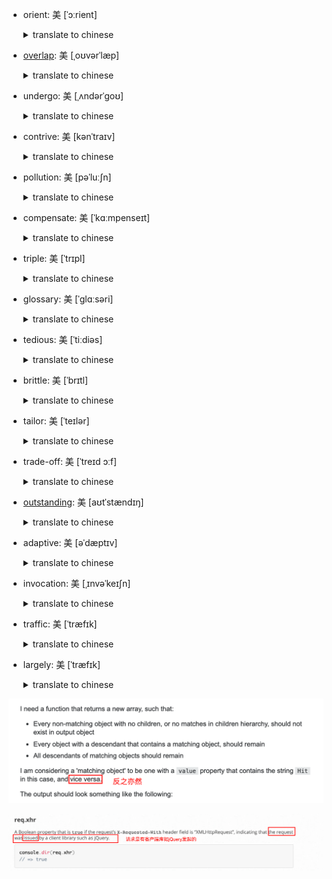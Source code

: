 * orient: 美 [ˈɔːrient]
  <details>
    <summary>translate to chinese</summary>

    v.朝向；确定方位；使适应  
    [oriented](http://youdao.com/w/oriented/#keyfrom=dict2.top): v.使朝向，使面对；
    ![](https://raw.githubusercontent.com/wangkaiwd/drawing-bed/master/20200618234921.png)
  </details>

* [overlap](http://youdao.com/w/eng/overlap/#keyfrom=dict2.index): 美 [ˌoʊvərˈlæp]
  <details>
    <summary>translate to chinese</summary>

    v. 与...重叠  
    n. 重叠的部分
  </details>
 
* undergo: 美 [ˌʌndərˈɡoʊ] 
  <details>
    <summary>translate to chinese</summary>

    vt. 经历；忍受
    ![](https://raw.githubusercontent.com/wangkaiwd/drawing-bed/master/20200625185649.png)
  </details>

* contrive: 美 [kənˈtraɪv]
  <details>
    <summary>translate to chinese</summary>

    vt. 设计；发明；图谋  
    vi. 谋划；设法做到  
    contrived: 美 [kənˈtraɪvd]  
    adj. **人为的**；做作的；不自然的；  
    ![](https://raw.githubusercontent.com/wangkaiwd/drawing-bed/master/20200627220951.png)
    ![](https://raw.githubusercontent.com/wangkaiwd/drawing-bed/master/20200726170333.png)
  </details>

* pollution: 美 [pəˈluːʃn]
  <details>
    <summary>translate to chinese</summary>

    n. 污染；污染物；  
    ![](https://raw.githubusercontent.com/wangkaiwd/drawing-bed/master/20200627221254.png)
  </details>

* compensate: 美 [ˈkɑːmpenseɪt]
  <details>
    <summary>translate to chinese</summary>

    vt/vi. 弥补；赔偿；抵消
    ![](https://raw.githubusercontent.com/wangkaiwd/drawing-bed/master/20200705182344.png)
  </details>

* triple: 美 [ˈtrɪpl]
  <details>
    <summary>translate to chinese</summary>

    adj. 三倍的；三方的   
    n. 三倍数；三个一组  
    outlet: n. 出口  
    ![](https://raw.githubusercontent.com/wangkaiwd/drawing-bed/master/20200707234518.png)
  </details>

* glossary: 美 [ˈɡlɑːsəri]
  <details>
    <summary>translate to chinese</summary>

    n. 术语（特殊用于）表；词汇表；专业词典  
    term: 术语
    ![](https://raw.githubusercontent.com/wangkaiwd/drawing-bed/master/20200711160358.png)
  </details>

* tedious: 美 [ˈtiːdiəs]
  <details>
    <summary>translate to chinese</summary>

    adj.沉闷的；冗长乏味的  
  </details>

* brittle: 美 [ˈbrɪtl]
  <details>
    <summary>translate to chinese</summary>

    adj. 易碎的，**脆弱的**；易生气的  
    both of: 俩者都  
    ![](https://raw.githubusercontent.com/wangkaiwd/drawing-bed/master/20200719182753.png)
  </details>

* tailor: 美 [ˈteɪlər]
  <details>
    <summary>translate to chinese</summary>

    n. 裁缝  
    v. **专门制作，订做**；调整；迎合  
    independence: 美 [ˌɪndɪˈpendəns] n. 独立性；自主  
    ![](https://raw.githubusercontent.com/wangkaiwd/drawing-bed/master/20200719184325.png)
  </details>

* trade-off: 美 [ˈtreɪd ɔːf]
  <details>
    <summary>translate to chinese</summary>

    n. 交换，交易；权衡；协定  
    ![](https://raw.githubusercontent.com/wangkaiwd/drawing-bed/master/20200719184910.png)
  </details>

* [outstanding](http://youdao.com/w/outstanding/#keyfrom=dict2.top): 美 [aʊtˈstændɪŋ]
  <details>
    <summary>translate to chinese</summary>

    adj. **杰出的**；显著的
    ![](https://raw.githubusercontent.com/wangkaiwd/drawing-bed/master/20200720100834.png)
  </details>

* adaptive: 美 [əˈdæptɪv]
  <details>
    <summary>translate to chinese</summary>

    adj. **自适应**；适应的；适合的；
    ![](https://raw.githubusercontent.com/wangkaiwd/drawing-bed/master/20200728111327.png)
  </details>

* invocation: 美 [ˌɪnvəˈkeɪʃn] 
  <details>
    <summary>translate to chinese</summary>

    n. **调用**；祈求  
    one-off: 美 [ˌwʌn ˈɔːf] adj. 一次性的; n. 一次性事物
    ![](https://raw.githubusercontent.com/wangkaiwd/drawing-bed/master/20200726153309.png)
  </details>

* traffic: 美 [ˈtræfɪk]
  <details>
    <summary>translate to chinese</summary>

    n. 交通；运输；贸易  
    vi. 交易，买卖  
    ![](https://raw.githubusercontent.com/wangkaiwd/drawing-bed/master/20200704144452.png)
  </details>

* largely: 美 [ˈtræfɪk]
  <details>
    <summary>translate to chinese</summary>

    adv. 很大程度上
    ![](https://raw.githubusercontent.com/wangkaiwd/drawing-bed/master/20200624002223.png)
  </details>


![](https://raw.githubusercontent.com/wangkaiwd/drawing-bed/master/20200705233415.png)

![](https://raw.githubusercontent.com/wangkaiwd/drawing-bed/master/20200803233141.png)

